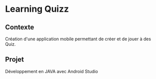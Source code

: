 # Learning Quizz

## Contexte

Création d'une application mobile permettant de créer et de jouer à des Quiz.

## Projet

Développement en JAVA avec Android Studio
